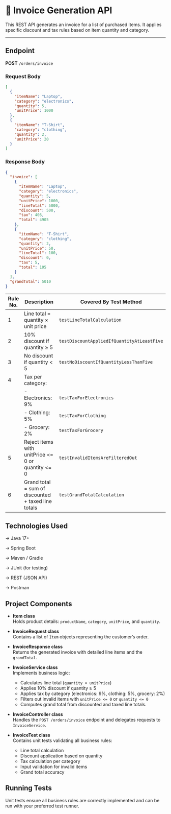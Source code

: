  
# 🧾 Invoice Generation API

This REST API generates an invoice for a list of purchased items. It applies specific discount and tax rules based on item quantity and category.

---

## Endpoint

**POST** `/orders/invoice`

### Request Body

```json
[
  {
    "itemName": "Laptop",
    "category": "electronics",
    "quantity": 5,
    "unitPrice": 1000
  },
  {
    "itemName": "T-Shirt",
    "category": "clothing",
    "quantity": 2,
    "unitPrice": 20
  }
]
```
### Response Body
```json
{
  "invoice": [
    {
      "itemName": "Laptop",
      "category": "electronics",
      "quantity": 5,
      "unitPrice": 1000,
      "lineTotal": 5000,
      "discount": 500,
      "tax": 405,
      "total": 4905
    },
    {
      "itemName": "T-Shirt",
      "category": "clothing",
      "quantity": 2,
      "unitPrice": 50,
      "lineTotal": 100,
      "discount": 0,
      "tax": 5,
      "total": 105
    }
  ],
  "grandTotal": 5010
}
```



| Rule No. | Description                                         | Covered By Test Method                     |
| -------- | --------------------------------------------------- | ------------------------------------------ |
| 1        | Line total = quantity × unit price                  | `testLineTotalCalculation`                 |
| 2        | 10% discount if quantity ≥ 5                        | `testDiscountAppliedIfQuantityAtLeastFive` |
| 3        | No discount if quantity < 5                         | `testNoDiscountIfQuantityLessThanFive`     |
| 4        | Tax per category:                                   |                                            |
|          | - Electronics: 9%                                   | `testTaxForElectronics`                    |
|          | - Clothing: 5%                                      | `testTaxForClothing`                       |
|          | - Grocery: 2%                                       | `testTaxForGrocery`                        |
| 5        | Reject items with unitPrice <= 0 or quantity <= 0   | `testInvalidItemsAreFilteredOut`           |
| 6        | Grand total = sum of discounted + taxed line totals | `testGrandTotalCalculation`                |

## Technologies Used

-> Java 17+

-> Spring Boot

-> Maven / Gradle

-> JUnit (for testing)

-> REST (JSON API)

-> Postman


## Project Components

- **Item class**  
  Holds product details: `productName`, `category`, `unitPrice`, and `quantity`.

- **InvoiceRequest class**  
  Contains a list of `Item` objects representing the customer’s order.

- **InvoiceResponse class**  
  Returns the generated invoice with detailed line items and the `grandTotal`.

- **InvoiceService class**  
  Implements business logic:  
  - Calculates line total (`quantity × unitPrice`)  
  - Applies 10% discount if quantity ≥ 5  
  - Applies tax by category (electronics: 9%, clothing: 5%, grocery: 2%)  
  - Filters out invalid items with `unitPrice <= 0` or `quantity <= 0`  
  - Computes grand total from discounted and taxed line totals.

- **InvoiceController class**  
  Handles the `POST /orders/invoice` endpoint and delegates requests to `InvoiceService`.

- **InvoiceTest class**  
  Contains unit tests validating all business rules:  
  - Line total calculation  
  - Discount application based on quantity  
  - Tax calculation per category  
  - Input validation for invalid items  
  - Grand total accuracy


## Running Tests

Unit tests ensure all business rules are correctly implemented and can be run with your preferred test runner.

 







